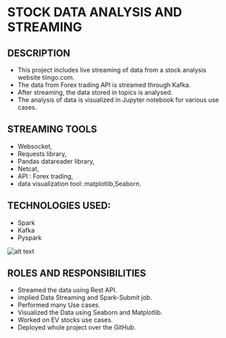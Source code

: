 # STOCK DATA ANALYSIS AND STREAMING

## DESCRIPTION
* This project includes live streaming of data from a stock analysis website tiingo.com.
* The data from Forex trading API is streamed through Kafka.
* After streaming, the data stored in topics is analysed.
* The analysis of data is visualized in Jupyter notebook for various use cases.


## STREAMING TOOLS
* Websocket,
* Requests library,
* Pandas datareader library,
* Netcat,
* API : Forex trading,
* data visualization tool: matplotlib,Seaborn.


## TECHNOLOGIES USED:
* Spark
* Kafka
* Pyspark


![alt text](https://databricks.com/wp-content/uploads/2015/03/Screen-Shot-2015-03-29-at-10.11.42-PM.png)

## ROLES AND RESPONSIBILITIES
* Streamed the data using Rest API.
* implied Data Streaming and Spark-Submit job.
* Performed many Use cases.
* Visualized the Data using Seaborn and Matplotlib.
* Worked on EV stocks use cases.
* Deployed whole project over the GitHub.


